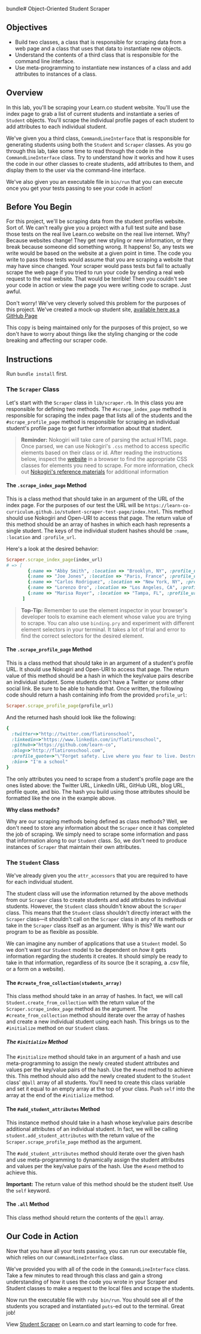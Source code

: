 bundle# Object-Oriented Student Scraper

## Objectives

- Build two classes, a class that is responsible for scraping data from a web
  page and a class that uses that data to instantiate new objects.
- Understand the contents of a third class that is responsible for the command
  line interface.
- Use meta-programming to instantiate new instances of a class and add attributes
  to instances of a class.

## Overview

In this lab, you'll be scraping your Learn.co student website. You'll use the
index page to grab a list of current students and instantiate a series of
`Student` objects. You'll scrape the individual profile pages of each student to
add attributes to each individual student.

We've given you a third class, `CommandLineInterface` that is responsible for
generating students using both the `Student` and `Scraper` classes. As you go
through this lab, take some time to read through the code in the
`CommandLineInterface` class. Try to understand how it works and how it uses the
code in our other classes to create students, add attributes to them, and display
them to the user via the command-line interface.

We've also given you an executable file in `bin/run` that you can execute once
you get your tests passing to see your code in action!

## Before You Begin

For this project, we'll be scraping data from the student profiles website. Sort
of. We can't really give you a project with a full test suite and base those
tests on the real live Learn.co website on the real live internet. Why? Because
websites change! They get new styling or new information, or they break because
someone did something wrong. It happens! So, any tests we write would be based
on the website at a given point in time. The code you write to pass those tests
would assume that you are scraping a website that may have since changed. Your
scraper would pass tests but fail to actually scrape the web page if you tried
to run your code by sending a real web request to the real website. That would
be terrible! Then you couldn't see your code in action or view the page you were
writing code to scrape. Just awful.

Don't worry! We've very cleverly solved this problem for the purposes of this
project. We've created a mock-up student site, [available here as a GitHub Page][]

[available here as a GitHub Page]: https://learn-co-curriculum.github.io/student-scraper-test-page/

This copy is being maintained only for the purposes of this project, so we don't
have to worry about things like the styling changing or the code breaking and
affecting our scraper code.

## Instructions

Run `bundle install` first.

### The `Scraper` Class

Let's start with the `Scraper` class in `lib/scraper.rb`. In this class you are
responsible for defining two methods. The `#scrape_index_page` method is
responsible for scraping the index page that lists all of the students and the
`#scrape_profile_page` method is responsible for scraping an individual
student's profile page to get further information about that student.

> **Reminder:** Nokogiri will take care of parsing the actual HTML page. Once
> parsed, we can use Nokogiri's `.css` method to access specific elements based on
> their class or id. After reading the instructions below, inspect
> the [website][] in a browser to find the appropriate CSS classes for elements you
> need to scrape. For more information, check out [Nokogiri's reference materials][] for
> additional information

[website]: https://learn-co-curriculum.github.io/student-scraper-test-page/
[Nokogiri's reference materials]: https://nokogiri.org/tutorials/searching_a_xml_html_document.html

#### The `.scrape_index_page` Method

This is a class method that should take in an argument of the URL of the index
page. For the purposes of our test the URL will be
`https://learn-co-curriculum.github.io/student-scraper-test-page/index.html`.
This method should use Nokogiri and Open-URI to access that page. The return
value of this method should be an array of hashes in which each hash represents
a single student. The keys of the individual student hashes should be `:name`,
`:location` and `:profile_url`.

Here's a look at the desired behavior:

```ruby
Scraper.scrape_index_page(index_url)
# => [
        {:name => "Abby Smith", :location => "Brooklyn, NY", :profile_url => "students/abby-smith.html"},
        {:name => "Joe Jones", :location => "Paris, France", :profile_url => "students/joe-jonas.html"},
        {:name => "Carlos Rodriguez", :location => "New York, NY", :profile_url => "students/carlos-rodriguez.html"},
        {:name => "Lorenzo Oro", :location => "Los Angeles, CA", :profile_url => "students/lorenzo-oro.html"},
        {:name => "Marisa Royer", :location => "Tampa, FL", :profile_url => "students/marisa-royer.html"}
      ]
```

> **Top-Tip:** Remember to use the element inspector in your browser's developer
> tools to examine each element whose value you are trying to scrape. You can
> also use `binding.pry` and experiment with different element selectors in
> your terminal. It takes a lot of trial and error to find the correct selectors
> for the desired element.

#### The `.scrape_profile_page` Method

This is a class method that should take in an argument of a student's profile
URL. It should use Nokogiri and Open-URI to access that page. The return value
of this method should be a hash in which the key/value pairs describe an
individual student. Some students don't have a Twitter or some other social
link. Be sure to be able to handle that. Once written, the following code
should return a hash containing info from the provided `profile_url`:

```ruby
Scraper.scrape_profile_page(profile_url)
```

And the returned hash should look like the following:

```ruby
{
  :twitter=>"http://twitter.com/flatironschool",
  :linkedin=>"https://www.linkedin.com/in/flatironschool",
  :github=>"https://github.com/learn-co",
  :blog=>"http://flatironschool.com",
  :profile_quote=>"\"Forget safety. Live where you fear to live. Destroy your reputation. Be notorious.\" - Rumi",
  :bio=> "I'm a school"
}
```

The only attributes you need to scrape from a student's profile page are the
ones listed above: the Twitter URL, LinkedIn URL, GitHub URL, blog URL, profile
quote, and bio. The hash you build using those attributes should be formatted
like the one in the example above.

**Why class methods?**

Why are our scraping methods being defined as class methods? Well, we don't need
to store any information about the `Scraper` once it has completed the job of
scraping. We simply need to scrape some information and pass that information
along to our `Student` class. So, we don't need to produce instances of
`Scraper` that maintain their own attributes.

### The `Student` Class

We've already given you the `attr_accessors` that you are required to have for
each individual student.

The student class will use the information returned by the above methods from
our `Scraper` class to create students and add attributes to individual
students. However, the `Student` class shouldn't know about the `Scraper` class.
This means that the `Student` class shouldn't directly interact with the
`Scraper` class––it shouldn't call on the `Scraper` class in any of its methods
or take in the `Scraper` class itself as an argument. Why is this? We want our
program to be as flexible as possible.

We can imagine any number of applications that use a `Student` model. So we
don't want our `Student` model to be dependent on *how* it gets information
regarding the students it creates. It should simply be ready to take in that
information, regardless of its source (be it scraping, a .csv file, or a form on
a website).

#### The `#create_from_collection(students_array)`

This class method should take in an array of hashes. In fact, we will call
`Student.create_from_collection` with the return value of the
`Scraper.scrape_index_page` method as the argument. The
`#create_from_collection` method should iterate over the array of hashes and
create a new individual student using each hash. This brings us to the
`#initialize` method on our `Student` class.

##### The `#initialize` Method

The `#initialize` method should take in an argument of a hash and use
meta-programming to assign the newly created student attributes and values per
the key/value pairs of the hash. Use the `#send` method to achieve this. This
method should also add the newly created student to the `Student` class' `@@all`
array of all students. You'll need to create this class variable and set it
equal to an empty array at the top of your class. Push `self` into the array at
the end of the `#initialize` method.

#### The `#add_student_attributes` Method

This instance method should take in a hash whose key/value pairs describe
additional attributes of an individual student. In fact, we will be calling
`student.add_student_attributes` with the return value of the
`Scraper.scrape_profile_page` method as the argument.

The `#add_student_attributes` method should iterate over the given hash and use
meta-programming to dynamically assign the student attributes and values per the
key/value pairs of the hash. Use the `#send` method to achieve this.

**Important:** The return value of this method should be the student itself. Use
the `self` keyword.

#### The `.all` Method

This class method should return the contents of the `@@all` array.

## Our Code in Action

Now that you have all your tests passing, you can run our executable file, which
relies on our `CommandLineInterface` class.

We've provided you with all of the code in the `CommandLineInterface` class.
Take a few minutes to read through this class and gain a strong understanding of
how it uses the code you wrote in your Scraper and Student classes to make a
request to the local files and scrape the students.

Now run the executable file with `ruby bin/run`. You should see all of the
students you scraped and instantiated `puts`-ed out to the terminal. Great job!

<p class='util--hide'>View <a href='https://learn.co/lessons/oo-student-scraper'>Student Scraper</a> on Learn.co and start learning to code for free.</p>
